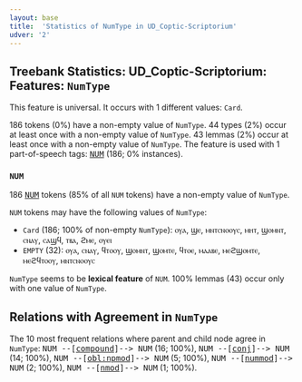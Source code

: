 ```yaml
---
layout: base
title:  'Statistics of NumType in UD_Coptic-Scriptorium'
udver: '2'
---
```


## Treebank Statistics: UD_Coptic-Scriptorium: Features: `NumType`

This feature is universal.
It occurs with 1 different values: `Card`.

186 tokens (0%) have a non-empty value of `NumType`.
44 types (2%) occur at least once with a non-empty value of `NumType`.
43 lemmas (2%) occur at least once with a non-empty value of `NumType`.
The feature is used with 1 part-of-speech tags: <tt><a href="cop_scriptorium-pos-NUM.html">NUM</a></tt> (186; 0% instances).

### `NUM`

186 <tt><a href="cop_scriptorium-pos-NUM.html">NUM</a></tt> tokens (85% of all `NUM` tokens) have a non-empty value of `NumType`.

`NUM` tokens may have the following values of `NumType`:

* `Card` (186; 100% of non-empty `NumType`): ⲟⲩⲁ, ϣⲉ, ⲙⲛⲧⲥⲛⲟⲟⲩⲥ, ⲙⲏⲧ, ϣⲟⲙⲛⲧ, ⲥⲛⲁⲩ, ⲥⲁϣϥ, ⲧⲃⲁ, ϩⲙⲉ, ⲟⲩⲉⲓ
* `EMPTY` (32): ⲟⲩⲁ, ⲥⲛⲁⲩ, ϥⲧⲟⲟⲩ, ϣⲟⲙⲛⲧ, ϣⲟⲙⲧⲉ, ϥⲧⲟⲉ, ⲙⲁⲁⲃⲉ, ⲙⲉϩϣⲟⲙⲧⲉ, ⲙⲉϩϥⲧⲟⲟⲩ, ⲙⲛⲧⲥⲛⲟⲟⲩⲥ

`NumType` seems to be **lexical feature** of `NUM`. 100% lemmas (43) occur only with one value of `NumType`.

## Relations with Agreement in `NumType`

The 10 most frequent relations where parent and child node agree in `NumType`:
<tt>NUM --[<tt><a href="cop_scriptorium-dep-compound.html">compound</a></tt>]--> NUM</tt> (16; 100%),
<tt>NUM --[<tt><a href="cop_scriptorium-dep-conj.html">conj</a></tt>]--> NUM</tt> (14; 100%),
<tt>NUM --[<tt><a href="cop_scriptorium-dep-obl-npmod.html">obl:npmod</a></tt>]--> NUM</tt> (5; 100%),
<tt>NUM --[<tt><a href="cop_scriptorium-dep-nummod.html">nummod</a></tt>]--> NUM</tt> (2; 100%),
<tt>NUM --[<tt><a href="cop_scriptorium-dep-nmod.html">nmod</a></tt>]--> NUM</tt> (1; 100%).

